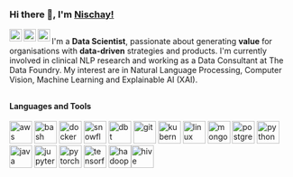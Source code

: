 ### Hi there 👋, I'm [Nischay!](https://nischaybikramthapa.github.io/)

<a href="https://github.com/nischaybikramthapa">
  <img align="left" alt="Nischay Thapa | Github" width="22px" src="https://cdn.jsdelivr.net/npm/simple-icons@v4/icons/github.svg" />
</a>
<a href="https://www.linkedin.com/in/nischaythapa/">
  <img align="left" alt="Nischay' LinkedIn" width="22px" src="https://cdn.jsdelivr.net/npm/simple-icons@v4/icons/linkedin.svg" />
</a>
<a href="https://nischaybikramthapa.github.io/">
  <img align="left" alt="Nischay Thapa | Twitter" width="22px" src="https://cdn.jsdelivr.net/npm/simple-icons@v4/icons/icloud.svg" />
</a>

<!-- <p align="right"><img align="right" src="https://gitwar.herokuapp.com/badge?username=nischaybikramthapa&style=flat-square&color=blueviolet&label=GITHUB+PROFILE+SCORE" alt="nischaybikramthapa"/></p>
 -->
##

I'm a **Data Scientist**, passionate about generating **value** for organisations with **data-driven** strategies and products. I'm currently involved in clinical NLP research and working as a Data Consultant at The Data Foundry. My interest are in Natural Language Processing, Computer Vision, Machine Learning and Explainable AI (XAI).


##
<!-- <img align="right" alt="GIF" width="300px" style="margin-bottom: 100px" src="https://s7.gifyu.com/images/graph.gif" /> -->

#### Languages and Tools

<p align="left"><img src="https://www.vectorlogo.zone/logos/amazon_aws/amazon_aws-icon.svg" alt="aws" width="40" height="40"/> <img src="https://www.vectorlogo.zone/logos/gnu_bash/gnu_bash-icon.svg" alt="bash" width="40" height="40"/> <img src="https://www.vectorlogo.zone/logos/docker/docker-icon.svg" alt="docker" width="40" height="40"/> <img
src = "https://www.vectorlogo.zone/logos/snowflake/snowflake-icon.svg", alt = "snowflake" width = "40" height = "40"/> <img 
src="https://github.com/gilbarbara/logos/blob/master/logos/dbt-icon.svg" alt="dbt" width="40" height="40"/>
<img src="https://www.vectorlogo.zone/logos/git-scm/git-scm-icon.svg" alt="git" width="40" height="40"/> <img src="https://www.vectorlogo.zone/logos/kubernetes/kubernetes-icon.svg" alt="kubernetes" width="40" height="40"/> <img src="https://www.vectorlogo.zone/logos/linux/linux-icon.svg" alt="linux" width="40" height="40"/>  <img src="https://www.vectorlogo.zone/logos/mongodb/mongodb-icon.svg" alt="mongodb" width="40" height="40"/> <img src="https://www.vectorlogo.zone/logos/postgresql/postgresql-icon.svg" alt="postgresql" width="40" height="40"/> <img src="https://www.vectorlogo.zone/logos/python/python-icon.svg" alt="python" width="40" height="40"/> <img src="https://www.vectorlogo.zone/logos/apache_spark/apache_spark-ar21.svg" alt="java" width="40" height="40"/> <img src="https://www.vectorlogo.zone/logos/jupyter/jupyter-icon.svg" alt="jupyter" width="40" height="40"/> <img src="https://www.vectorlogo.zone/logos/pytorch/pytorch-icon.svg" alt="pytorch" width="40" height="40"/> <img src="https://www.vectorlogo.zone/logos/tensorflow/tensorflow-icon.svg" alt="tensorflow" width="40" height="40"/> <img src="https://www.vectorlogo.zone/logos/apache_hadoop/apache_hadoop-icon.svg" alt="hadoop" width="40" height="40"/><img src="https://www.vectorlogo.zone/logos/apache_hive/apache_hive-icon.svg" alt="hive" width="40" height="40"/></p><p>&nbsp;</p> 


